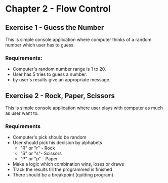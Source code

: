 # Chapter 2 - Flow Control

## Exercise 1 - Guess the Number

This is simple console application where computer thinks of a random number which user has to guess.

### Requirements:
* Computer's random number range is 1 to 20.
* User has 5 tries to guess a number.
* by user's results give an appropriate message.

## Exercise 2 - Rock, Paper, Scissors

This is simple console application where user plays with computer as much as user want to.

### Requirements
* Computer's pick should be random
* User should pick his decision by alphabets
  * "R" or "r" - Rock
  * "S" or "s"- Scissors
  * "P" or "p" - Paper
* Make a logic which combination wins, loses or draws
* Track the results till the programmed is finished
* There should be a breakpoint (quitting program)
